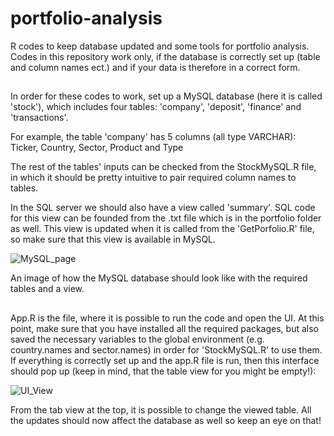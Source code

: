 # portfolio-analysis
R codes to keep database updated and some tools for portfolio analysis. Codes in this repository
work only, if the database is correctly set up (table and column names ect.) and if your data is
therefore in a correct form.

##

In order for these codes to work, set up a MySQL database (here it is called 'stock'), which
includes four tables: 'company', 'deposit', 'finance' and 'transactions'.

For example, the table 'company' has 5 columns (all type VARCHAR): Ticker, Country, Sector, Product and Type

The rest of the tables' inputs can be checked from the StockMySQL.R file, in which it should be
pretty intuitive to pair required column names to tables.

In the SQL server we should also have a view called 'summary'. SQL code for this view can be
founded from the .txt file which is in the portfolio folder as well. This view is updated when
it is called from the 'GetPorfolio.R' file, so make sure that this view is available in MySQL.

![MySQL_page](https://user-images.githubusercontent.com/92798719/140605182-bf5c7a8b-924a-4400-9764-a6ae79fb6bc5.png)


An image of how the MySQL database should look like with the required tables and a view.


##

App.R is the file, where it is possible to run the code and open the UI. At this point, make sure that you have installed all the required packages, but also saved the
necessary variables to the global environment (e.g. country.names and sector.names) in order for 'StockMySQL.R' to use them. If everything is correctly set up and the
app.R file is run, then this interface should pop up (keep in mind, that the table view for you might be empty!):

![UI_View](https://user-images.githubusercontent.com/92798719/140605694-3d445cfa-df2d-4310-b387-1550c26ca381.png)


From the tab view at the top, it is possible to change the viewed table. All the updates should now affect the database as well so keep an eye on that!
